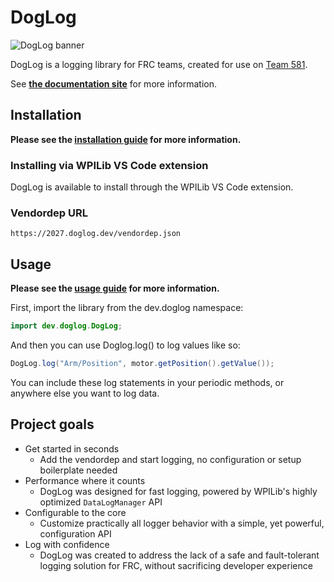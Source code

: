 # DogLog

![DogLog banner](./banner.png)

DogLog is a logging library for FRC teams, created for use on [Team 581](https://github.com/team581).

See [**the documentation site**](https://2027.doglog.dev) for more information.

## Installation

**Please see the [installation guide](https://2027.doglog.dev/getting-started/installation/) for more information.**

### Installing via WPILib VS Code extension

DogLog is available to install through the WPILib VS Code extension.

### Vendordep URL

```text
https://2027.doglog.dev/vendordep.json
```

## Usage

**Please see the [usage guide](https://2027.doglog.dev/getting-started/usage/) for more information.**

First, import the library from the dev.doglog namespace:

```java
import dev.doglog.DogLog;
```

And then you can use Doglog.log() to log values like so:

```java
DogLog.log("Arm/Position", motor.getPosition().getValue());
```

You can include these log statements in your periodic methods, or anywhere else you want to log data.

## Project goals

- Get started in seconds
  - Add the vendordep and start logging, no configuration or setup boilerplate needed
- Performance where it counts
  - DogLog was designed for fast logging, powered by WPILib's highly optimized `DataLogManager` API
- Configurable to the core
  - Customize practically all logger behavior with a simple, yet powerful, configuration API
- Log with confidence
  - DogLog was created to address the lack of a safe and fault-tolerant logging solution for FRC, without sacrificing developer experience
